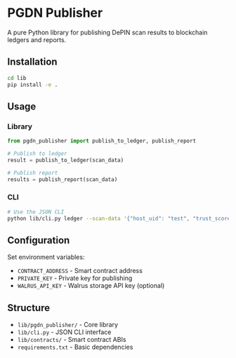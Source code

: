 # PGDN Publisher

A pure Python library for publishing DePIN scan results to blockchain ledgers and reports.

## Installation

```bash
cd lib
pip install -e .
```

## Usage

### Library
```python
from pgdn_publisher import publish_to_ledger, publish_report

# Publish to ledger
result = publish_to_ledger(scan_data)

# Publish report
results = publish_report(scan_data)
```

### CLI
```bash
# Use the JSON CLI
python lib/cli.py ledger --scan-data '{"host_uid": "test", "trust_score": 85}'
```

## Configuration

Set environment variables:
- `CONTRACT_ADDRESS` - Smart contract address
- `PRIVATE_KEY` - Private key for publishing
- `WALRUS_API_KEY` - Walrus storage API key (optional)

## Structure

- `lib/pgdn_publisher/` - Core library
- `lib/cli.py` - JSON CLI interface
- `lib/contracts/` - Smart contract ABIs
- `requirements.txt` - Basic dependencies